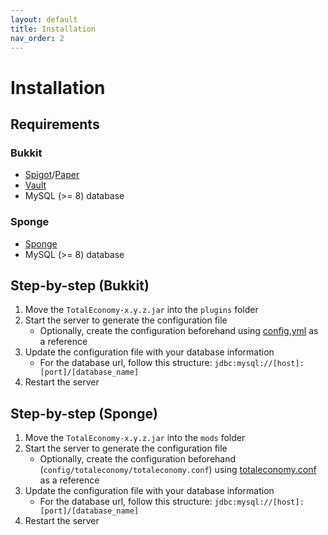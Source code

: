 ```yaml
---
layout: default
title: Installation
nav_order: 2
---
```


# Installation

## Requirements

### Bukkit

- [Spigot](https://www.spigotmc.org/)/[Paper](https://papermc.io/)
- [Vault](https://dev.bukkit.org/projects/vault)
- MySQL (>= 8) database

### Sponge

- [Sponge](https://spongepowered.org/)
- MySQL (>= 8) database

## Step-by-step (Bukkit)

1. Move the `TotalEconomy-x.y.z.jar` into the `plugins` folder
2. Start the server to generate the configuration file
   - Optionally, create the configuration beforehand using [config.yml](https://github.com/ericgrandt/TotalEconomy/blob/master/totaleconomy-bukkit/src/main/resources/config.yml) as a reference
3. Update the configuration file with your database information
   - For the database url, follow this structure: `jdbc:mysql://[host]:[port]/[database_name]`
4. Restart the server

## Step-by-step (Sponge)

1. Move the `TotalEconomy-x.y.z.jar` into the `mods` folder
2. Start the server to generate the configuration file
   - Optionally, create the configuration beforehand (`config/totaleconomy/totaleconomy.conf`) using [totaleconomy.conf](https://github.com/ericgrandt/TotalEconomy/blob/master/totaleconomy-sponge/src/main/resources/totaleconomy.conf) as a reference
3. Update the configuration file with your database information
   - For the database url, follow this structure: `jdbc:mysql://[host]:[port]/[database_name]`
4. Restart the server